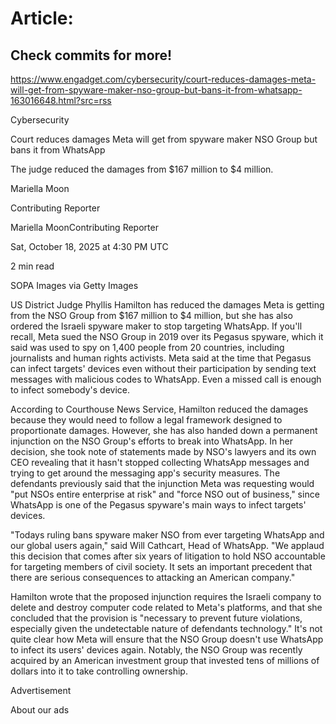 # Article:

## Check commits for more!
https://www.engadget.com/cybersecurity/court-reduces-damages-meta-will-get-from-spyware-maker-nso-group-but-bans-it-from-whatsapp-163016648.html?src=rss

Cybersecurity

Court reduces damages Meta will get from spyware maker NSO Group but bans it from WhatsApp

The judge reduced the damages from $167 million to $4 million.

Mariella Moon

Contributing Reporter

Mariella MoonContributing Reporter

Sat, October 18, 2025 at 4:30 PM UTC

2 min read

SOPA Images via Getty Images

US District Judge Phyllis Hamilton has reduced the damages Meta is getting from the NSO Group from $167 million to $4 million, but she has also ordered the Israeli spyware maker to stop targeting WhatsApp. If you'll recall, Meta sued the NSO Group in 2019 over its Pegasus spyware, which it said was used to spy on 1,400 people from 20 countries, including journalists and human rights activists. Meta said at the time that Pegasus can infect targets' devices even without their participation by sending text messages with malicious codes to WhatsApp. Even a missed call is enough to infect somebody's device.

According to Courthouse News Service, Hamilton reduced the damages because they would need to follow a legal framework designed to proportionate damages. However, she has also handed down a permanent injunction on the NSO Group's efforts to break into WhatsApp. In her decision, she took note of statements made by NSO's lawyers and its own CEO revealing that it hasn't stopped collecting WhatsApp messages and trying to get around the messaging app's security measures. The defendants previously said that the injunction Meta was requesting would "put NSOs entire enterprise at risk" and "force NSO out of business," since WhatsApp is one of the Pegasus spyware's main ways to infect targets' devices.

"Todays ruling bans spyware maker NSO from ever targeting WhatsApp and our global users again," said Will Cathcart, Head of WhatsApp. "We applaud this decision that comes after six years of litigation to hold NSO accountable for targeting members of civil society. It sets an important precedent that there are serious consequences to attacking an American company."

Hamilton wrote that the proposed injunction requires the Israeli company to delete and destroy computer code related to Meta's platforms, and that she concluded that the provision is "necessary to prevent future violations, especially given the undetectable nature of defendants technology." It's not quite clear how Meta will ensure that the NSO Group doesn't use WhatsApp to infect its users' devices again. Notably, the NSO Group was recently acquired by an American investment group that invested tens of millions of dollars into it to take controlling ownership.

Advertisement

About our ads